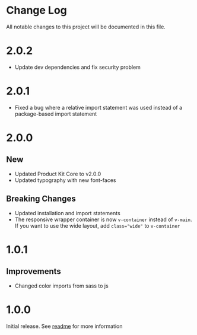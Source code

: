 # Change Log

All notable changes to this project will be documented in this file.

# 2.0.2

- Update dev dependencies and fix security problem

# 2.0.1

- Fixed a bug where a relative import statement was used instead of a package-based import statement

# 2.0.0

## New

- Updated Product Kit Core to v2.0.0
- Updated typography with new font-faces

## Breaking Changes

- Updated installation and import statements
- The responsive wrapper container is now `v-container` instead of `v-main`. If you want to use the wide layout, add `class="wide"` to `v-container`

# 1.0.1

## Improvements

- Changed color imports from sass to js

# 1.0.0

Initial release. See [readme](https://github.com/mercedes-benz/product-kit_vue/blob/main/README.md) for more information
